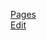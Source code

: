 [Pages](https://programmeruser2.github.io/wiki/pages)  
[Edit](https://programmeruser2.github.io/wiki/edit)

